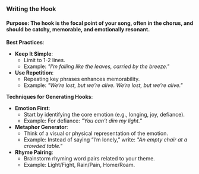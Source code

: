 ### **Writing the Hook**

#### **Purpose**: The hook is the focal point of your song, often in the chorus, and should be catchy, memorable, and emotionally resonant.

**Best Practices**:

- **Keep It Simple**:
    - Limit to 1-2 lines.
    - Example: _"I’m falling like the leaves, carried by the breeze."_
- **Use Repetition**:
    - Repeating key phrases enhances memorability.
    - Example: _"We’re lost, but we’re alive. We’re lost, but we’re alive."_

**Techniques for Generating Hooks**:

- **Emotion First**:
    - Start by identifying the core emotion (e.g., longing, joy, defiance).
    - Example: For defiance: _"You can’t dim my light."_
- **Metaphor Generator**:
    - Think of a visual or physical representation of the emotion.
    - Example: Instead of saying “I’m lonely,” write: _"An empty chair at a crowded table."_
- **Rhyme Pairing**:
    - Brainstorm rhyming word pairs related to your theme.
    - Example: Light/Fight, Rain/Pain, Home/Roam.